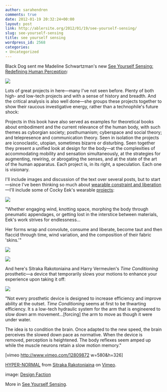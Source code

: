 ```yaml
---
author: sarahendren
comments: true
date: 2012-01-19 20:32:24+00:00
layout: post
link: http://ablersite.org/2012/01/19/see-yourself-sensing/
slug: see-yourself-sensing
title: see yourself sensing
wordpress_id: 2568
categories:
- Uncategorized
---
```


Black Dog sent me Madeline Schwartzman's new [See Yourself Sensing: Redefining Human Perception](http://blackdogonline.com/all-books/see-yourself-sensing.html):

[![](http://ablersite.files.wordpress.com/2012/01/see_yourself_sensing.jpg)](http://ablersite.files.wordpress.com/2012/01/see_yourself_sensing.jpg)

Lots of great projects in here—many I've not seen before. Plenty of both high- and low-tech projects and with a sense of history and breadth. And the critical analysis is also well done—she groups these projects together to show their raucous investigative energy, rather than a technophile's future shock:


Projects in this book have also served as examples for theoretical books about embodiment and the current relevance of the human body, with such themes as cyborgian society; posthumanism; cyberspace and social theory; and telepresence and communication theory. Seen in isolation the projects are iconoclastic, utopian, sometimes bizarre or disturbing. Seen together they present a unified look at design for the body—at the complexities of accommodating mobility and sensation simultaneously, at the strategies for augmenting, rewiring, or abrogating the senses, and at the state of the art of the human apparatus. Each project is, in its right, a speculation. Each one is visionary.


I'll include images and discussion of the text over several posts, but to start—since I've been thinking so much about [wearable constraint and liberation](http://www.ablersite.org/2012/01/unknown-armature-body-socks/)—I'll include some of Cocky Eek's wearable [projects](http://cockyeek.com/):

[![](http://ablersite.files.wordpress.com/2012/01/31_winddress.jpg)](http://ablersite.files.wordpress.com/2012/01/31_winddress.jpg)


"Whether engaging wind, knotting space, morphing the body through pneumatic appendages, or getting lost in the interstice between materials, Eek's work strives for endlessness...




Her forms wrap and convolute, consume and liberate, become taut and then flaccid through time, wind variation, and the composition of their fabric 'skins.'"


[![](http://ablersite.files.wordpress.com/2012/01/31_windddresss.jpg)](http://ablersite.files.wordpress.com/2012/01/31_windddresss.jpg)

[![](http://ablersite.files.wordpress.com/2012/01/28_2009-ice-sculpture-03.jpg)](http://ablersite.files.wordpress.com/2012/01/28_2009-ice-sculpture-03.jpg)

And here's Sitraka Rakotoniaina and Harry Vermeulen's _Time Conditioning_ prosthetic—a device that temporarily slows your motions to enhance your experience upon taking it off:

[![](http://ablersite.files.wordpress.com/2012/01/sitraka_arm_1.jpg)](http://ablersite.files.wordpress.com/2012/01/sitraka_arm_1.jpg)


"Not every prosthetic device is designed to increase efficiency and improve ability at the outset. _Time Conditioning_ seems at first to be thwarting efficiency. It s a low-tech hydraulic system for the arm that is engineered to slow down arm movement...[forcing] the arm to move as though it were under water.




The idea is to condition the brain. Once adapted to the new speed, the brain perceives the slowed down pace as normative. When the device is removed, perception is heightened. The body reflexes seem amped up while the muscle neurons retain a slow motion memory."


[vimeo http://www.vimeo.com/12809872 w=580&h=326]

[HYPER-NORMAL](http://vimeo.com/12809872) from [Sitraka Rakotoniaina](http://vimeo.com/user1700663) on [Vimeo](http://vimeo.com).

image: [Design Faction](http://www.yatzer.com/Design-Faction)

More in [See Yourself Sensing](http://www.amazon.com/See-Yourself-Sensing-Redefining-Perception/dp/1907317295/ref=sr_1_1?ie=UTF8&qid=1327004921&sr=8-1).
